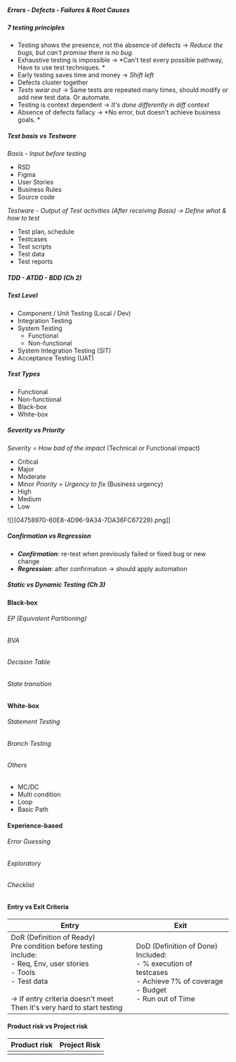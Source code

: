 ##### Errors - Defects - Failures & Root Causes

##### 7 testing principles
- Testing shows the presence, not the absence of defects -> *Reduce the bugs, but can't promise there is no bug.*
- Exhaustive testing is impossible -> *Can't test every possible pathway, Have to use test techniques. *
- Early testing saves time and money -> *Shift left*
- Defects cluster together
- *Tests wear out* -> Same tests are repeated many times, should modify or add new test data. Or automate. 
- Testing is context dependent -> *It's done differently in diff context*
- Absence of defects fallacy -> *No error, but doesn't achieve business goals. *

##### Test basis vs Testware
*Basis - Input before testing* 
- RSD
- Figma
- User Stories
- Business Rules
- Source code

*Testware - Output of Test activities (After receiving Basis) -> Define what & how to test*
- Test plan, schedule
- Testcases
- Test scripts
- Test data
- Test reports

##### TDD - ATDD - BDD (Ch 2)
##### Test Level
- Component / Unit Testing (Local / Dev)
- Integration Testing
- System Testing
	- Functional
	- Non-functional
- System Integration Testing (SIT)
- Acceptance Testing (UAT)

##### Test Types
- Functional
- Non-functional
- Black-box
- White-box

##### Severity vs Priority
*Severity = How bad of the impact* (Technical or Functional impact)
- Critical
- Major
- Moderate
- Minor
*Priority = Urgency to fix* (Business urgency)
- High
- Medium
- Low

![[{04758970-60E8-4D96-9A34-7DA36FC67229}.png]]

##### Confirmation vs Regression
- ***Confirmation***: re-test when previously failed or fixed bug or new change
- ***Regression***: after confirmation -> should apply automation

##### Static vs Dynamic Testing (Ch 3)
#### Black-box
###### EP (Equivalent Partitioning)
###### BVA
###### Decision Table
###### State transition
#### White-box
###### Statement Testing
###### Branch Testing
###### Others
- MC/DC
- Multi condition
- Loop
- Basic Path

#### Experience-based
###### Error Guessing
###### Exploratory
###### Checklist

#### Entry vs Exit Criteria

| Entry                                                                                                                                                                                                     | Exit                                                                                                                             |
| --------------------------------------------------------------------------------------------------------------------------------------------------------------------------------------------------------- | -------------------------------------------------------------------------------------------------------------------------------- |
| DoR (Definition of Ready)<br>Pre condition before testing include:<br>- Req, Env, user stories<br>- Tools<br>- Test data<br><br>-> If entry criteria doesn't meet<br>Then it's very hard to start testing | DoD (Definition of Done)<br>Included:<br>- % execution of testcases<br>- Achieve ?% of coverage<br>- Budget<br>- Run out of Time |


#### Product risk vs Project risk

| Product risk | Project Risk |
| ------------ | ------------ |
|              |              |


